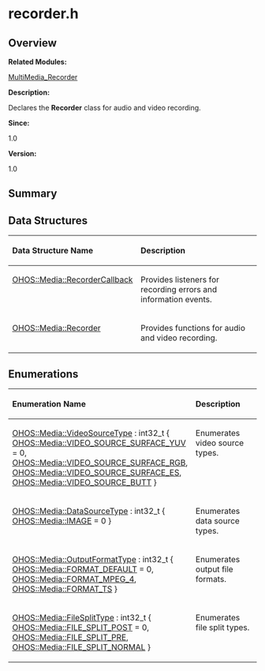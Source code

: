 # recorder.h<a name="EN-US_TOPIC_0000001054479541"></a>

## **Overview**<a name="section1679889952093527"></a>

**Related Modules:**

[MultiMedia\_Recorder](multimedia_recorder.md)

**Description:**

Declares the  **Recorder**  class for audio and video recording. 

**Since:**

1.0

**Version:**

1.0

## **Summary**<a name="section1156184171093527"></a>

## Data Structures<a name="nested-classes"></a>

<a name="table220530568093527"></a>
<table><thead align="left"><tr id="row1605377126093527"><th class="cellrowborder" valign="top" width="50%" id="mcps1.1.3.1.1"><p id="p1472239587093527"><a name="p1472239587093527"></a><a name="p1472239587093527"></a>Data Structure Name</p>
</th>
<th class="cellrowborder" valign="top" width="50%" id="mcps1.1.3.1.2"><p id="p1164107257093527"><a name="p1164107257093527"></a><a name="p1164107257093527"></a>Description</p>
</th>
</tr>
</thead>
<tbody><tr id="row717727843093527"><td class="cellrowborder" valign="top" width="50%" headers="mcps1.1.3.1.1 "><p id="p513355808093527"><a name="p513355808093527"></a><a name="p513355808093527"></a><a href="ohos-media-recordercallback.md">OHOS::Media::RecorderCallback</a></p>
</td>
<td class="cellrowborder" valign="top" width="50%" headers="mcps1.1.3.1.2 "><p id="p416659442093527"><a name="p416659442093527"></a><a name="p416659442093527"></a>Provides listeners for recording errors and information events. </p>
</td>
</tr>
<tr id="row377929857093527"><td class="cellrowborder" valign="top" width="50%" headers="mcps1.1.3.1.1 "><p id="p946350653093527"><a name="p946350653093527"></a><a name="p946350653093527"></a><a href="ohos-media-recorder.md">OHOS::Media::Recorder</a></p>
</td>
<td class="cellrowborder" valign="top" width="50%" headers="mcps1.1.3.1.2 "><p id="p1981212427093527"><a name="p1981212427093527"></a><a name="p1981212427093527"></a>Provides functions for audio and video recording. </p>
</td>
</tr>
</tbody>
</table>

## Enumerations<a name="enum-members"></a>

<a name="table1877764910093527"></a>
<table><thead align="left"><tr id="row476515626093527"><th class="cellrowborder" valign="top" width="50%" id="mcps1.1.3.1.1"><p id="p1189525788093527"><a name="p1189525788093527"></a><a name="p1189525788093527"></a>Enumeration Name</p>
</th>
<th class="cellrowborder" valign="top" width="50%" id="mcps1.1.3.1.2"><p id="p1207567795093527"><a name="p1207567795093527"></a><a name="p1207567795093527"></a>Description</p>
</th>
</tr>
</thead>
<tbody><tr id="row1107530473093527"><td class="cellrowborder" valign="top" width="50%" headers="mcps1.1.3.1.1 "><p id="p1522208532093527"><a name="p1522208532093527"></a><a name="p1522208532093527"></a><a href="multimedia_recorder.md#gad252d27f9ce4b6ae0756bfeaa5f34490">OHOS::Media::VideoSourceType</a> : int32_t { <a href="multimedia_recorder.md#ggad252d27f9ce4b6ae0756bfeaa5f34490ad137c55cd463c87ff8ea66c116da2e57">OHOS::Media::VIDEO_SOURCE_SURFACE_YUV</a> = 0, <a href="multimedia_recorder.md#ggad252d27f9ce4b6ae0756bfeaa5f34490afcca9aba53005db99434c74f62803d6d">OHOS::Media::VIDEO_SOURCE_SURFACE_RGB</a>, <a href="multimedia_recorder.md#ggad252d27f9ce4b6ae0756bfeaa5f34490a9316951d19d2ed845d2c0ef92c541eb8">OHOS::Media::VIDEO_SOURCE_SURFACE_ES</a>, <a href="multimedia_recorder.md#ggad252d27f9ce4b6ae0756bfeaa5f34490af19a30a10d95948a7dab0317a4e2447b">OHOS::Media::VIDEO_SOURCE_BUTT</a> }</p>
</td>
<td class="cellrowborder" valign="top" width="50%" headers="mcps1.1.3.1.2 "><p id="p1638836144093527"><a name="p1638836144093527"></a><a name="p1638836144093527"></a>Enumerates video source types. </p>
</td>
</tr>
<tr id="row2046666134093527"><td class="cellrowborder" valign="top" width="50%" headers="mcps1.1.3.1.1 "><p id="p10191372093527"><a name="p10191372093527"></a><a name="p10191372093527"></a><a href="multimedia_recorder.md#gaccc05bb178cecd760369ea096dceae4c">OHOS::Media::DataSourceType</a> : int32_t { <a href="multimedia_recorder.md#ggaccc05bb178cecd760369ea096dceae4ca18ab16c027cd6de93c4e64be806caed0">OHOS::Media::IMAGE</a> = 0 }</p>
</td>
<td class="cellrowborder" valign="top" width="50%" headers="mcps1.1.3.1.2 "><p id="p1624917631093527"><a name="p1624917631093527"></a><a name="p1624917631093527"></a>Enumerates data source types. </p>
</td>
</tr>
<tr id="row86848911093527"><td class="cellrowborder" valign="top" width="50%" headers="mcps1.1.3.1.1 "><p id="p1685857601093527"><a name="p1685857601093527"></a><a name="p1685857601093527"></a><a href="multimedia_recorder.md#ga3dfe2e61369bf1c081ce569e235354df">OHOS::Media::OutputFormatType</a> : int32_t { <a href="multimedia_recorder.md#gga3dfe2e61369bf1c081ce569e235354dfa5f2bb1abd7404320dcd46e7540a22586">OHOS::Media::FORMAT_DEFAULT</a> = 0, <a href="multimedia_recorder.md#gga3dfe2e61369bf1c081ce569e235354dfac7e010e743dca6fc60780bb745707d57">OHOS::Media::FORMAT_MPEG_4</a>, <a href="multimedia_recorder.md#gga3dfe2e61369bf1c081ce569e235354dfa2abf22281e8d5a30da1f0700d9bf45a3">OHOS::Media::FORMAT_TS</a> }</p>
</td>
<td class="cellrowborder" valign="top" width="50%" headers="mcps1.1.3.1.2 "><p id="p2144724507093527"><a name="p2144724507093527"></a><a name="p2144724507093527"></a>Enumerates output file formats. </p>
</td>
</tr>
<tr id="row151412647093527"><td class="cellrowborder" valign="top" width="50%" headers="mcps1.1.3.1.1 "><p id="p1439887322093527"><a name="p1439887322093527"></a><a name="p1439887322093527"></a><a href="multimedia_recorder.md#ga8759c7e5a74964a584a716f4ec0b7edb">OHOS::Media::FileSplitType</a> : int32_t { <a href="multimedia_recorder.md#gga8759c7e5a74964a584a716f4ec0b7edba9010fd43e012d61772ff5db3a9bdaf02">OHOS::Media::FILE_SPLIT_POST</a> = 0, <a href="multimedia_recorder.md#gga8759c7e5a74964a584a716f4ec0b7edba01981748b792c27773467ea70099be65">OHOS::Media::FILE_SPLIT_PRE</a>, <a href="multimedia_recorder.md#gga8759c7e5a74964a584a716f4ec0b7edbae05fb41e422f91399d2e2efc3e84943b">OHOS::Media::FILE_SPLIT_NORMAL</a> }</p>
</td>
<td class="cellrowborder" valign="top" width="50%" headers="mcps1.1.3.1.2 "><p id="p1090973363093527"><a name="p1090973363093527"></a><a name="p1090973363093527"></a>Enumerates file split types. </p>
</td>
</tr>
</tbody>
</table>


